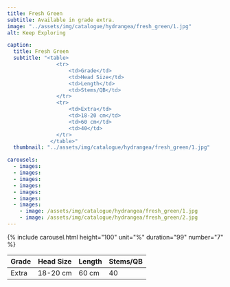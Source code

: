 ```yaml
---
title: Fresh Green
subtitle: Available in grade extra.
image: "../assets/img/catalogue/hydrangea/fresh_green/1.jpg"
alt: Keep Exploring

caption: 
  title: Fresh Green
  subtitle: "<table>
                <tr>
                    <td>Grade</td>
                    <td>Head Size</td>
                    <td>Length</td>
                    <td>Stems/QB</td>
                </tr>
                <tr>
                    <td>Extra</td>
                    <td>18-20 cm</td>
                    <td>60 cm</td>
                    <td>40</td>
                </tr>
              </table>"
  thumbnail: "../assets/img/catalogue/hydrangea/fresh_green/1.jpg"

carousels:
  - images: 
  - images: 
  - images:
  - images:  
  - images: 
  - images: 
  - images: 
    - image: /assets/img/catalogue/hydrangea/fresh_green/1.jpg
    - image: /assets/img/catalogue/hydrangea/fresh_green/2.jpg
---
```


{% include carousel.html height="100" unit="%" duration="99" number="7" %}

| Grade | Head Size | Length | Stems/QB |
|-------|-----------|--------|----------|
| Extra |  18-20 cm | 60 cm  |    40    |